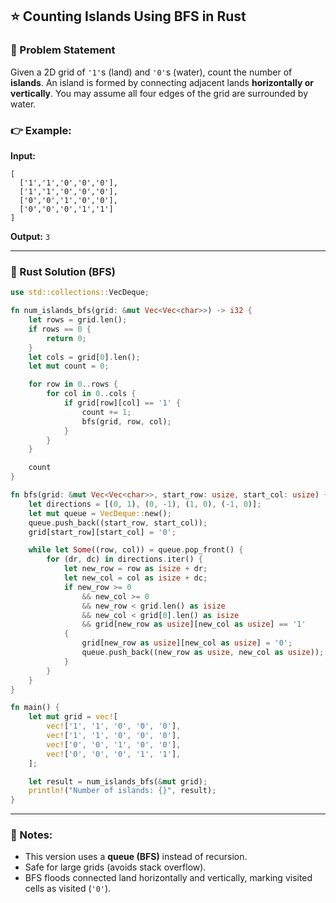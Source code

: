 
## ⭐ Counting Islands Using BFS in Rust

### 🔢 Problem Statement

Given a 2D grid of `'1'`s (land) and `'0'`s (water), count the number of **islands**. An island is formed by connecting adjacent lands **horizontally or vertically**. You may assume all four edges of the grid are surrounded by water.

### 👉 Example:

**Input:**
```
[
  ['1','1','0','0','0'],
  ['1','1','0','0','0'],
  ['0','0','1','0','0'],
  ['0','0','0','1','1']
]
```

**Output:** `3`

---

### 🤖 Rust Solution (BFS)

```rust
use std::collections::VecDeque;

fn num_islands_bfs(grid: &mut Vec<Vec<char>>) -> i32 {
    let rows = grid.len();
    if rows == 0 {
        return 0;
    }
    let cols = grid[0].len();
    let mut count = 0;

    for row in 0..rows {
        for col in 0..cols {
            if grid[row][col] == '1' {
                count += 1;
                bfs(grid, row, col);
            }
        }
    }

    count
}

fn bfs(grid: &mut Vec<Vec<char>>, start_row: usize, start_col: usize) {
    let directions = [(0, 1), (0, -1), (1, 0), (-1, 0)];
    let mut queue = VecDeque::new();
    queue.push_back((start_row, start_col));
    grid[start_row][start_col] = '0';

    while let Some((row, col)) = queue.pop_front() {
        for (dr, dc) in directions.iter() {
            let new_row = row as isize + dr;
            let new_col = col as isize + dc;
            if new_row >= 0
                && new_col >= 0
                && new_row < grid.len() as isize
                && new_col < grid[0].len() as isize
                && grid[new_row as usize][new_col as usize] == '1'
            {
                grid[new_row as usize][new_col as usize] = '0';
                queue.push_back((new_row as usize, new_col as usize));
            }
        }
    }
}

fn main() {
    let mut grid = vec![
        vec!['1', '1', '0', '0', '0'],
        vec!['1', '1', '0', '0', '0'],
        vec!['0', '0', '1', '0', '0'],
        vec!['0', '0', '0', '1', '1'],
    ];

    let result = num_islands_bfs(&mut grid);
    println!("Number of islands: {}", result);
}
```

---

### 📝 Notes:
- This version uses a **queue (BFS)** instead of recursion.
- Safe for large grids (avoids stack overflow).
- BFS floods connected land horizontally and vertically, marking visited cells as visited (`'0'`).
